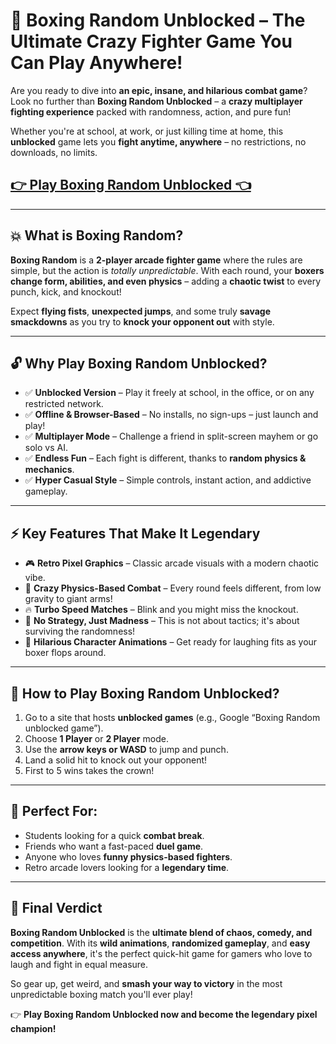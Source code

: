 # 🥊 Boxing Random Unblocked – The Ultimate Crazy Fighter Game You Can Play Anywhere!

Are you ready to dive into **an epic, insane, and hilarious combat game**? Look no further than **Boxing Random Unblocked** – a **crazy multiplayer fighting experience** packed with randomness, action, and pure fun!

Whether you're at school, at work, or just killing time at home, this **unblocked** game lets you **fight anytime, anywhere** – no restrictions, no downloads, no limits.

## <a href="https://izigames.net/boxing-random/">👉 Play Boxing Random Unblocked 👈</a>

---

## 💥 What is Boxing Random?

**Boxing Random** is a **2-player arcade fighter game** where the rules are simple, but the action is *totally unpredictable*. With each round, your **boxers change form, abilities, and even physics** – adding a **chaotic twist** to every punch, kick, and knockout!

Expect **flying fists**, **unexpected jumps**, and some truly **savage smackdowns** as you try to **knock your opponent out** with style.

---

## 🔓 Why Play Boxing Random Unblocked?

- ✅ **Unblocked Version** – Play it freely at school, in the office, or on any restricted network.
- ✅ **Offline & Browser-Based** – No installs, no sign-ups – just launch and play!
- ✅ **Multiplayer Mode** – Challenge a friend in split-screen mayhem or go solo vs AI.
- ✅ **Endless Fun** – Each fight is different, thanks to **random physics & mechanics**.
- ✅ **Hyper Casual Style** – Simple controls, instant action, and addictive gameplay.

---

## ⚡ Key Features That Make It Legendary

- 🎮 **Retro Pixel Graphics** – Classic arcade visuals with a modern chaotic vibe.
- 🥊 **Crazy Physics-Based Combat** – Every round feels different, from low gravity to giant arms!
- 🔥 **Turbo Speed Matches** – Blink and you might miss the knockout.
- 🧠 **No Strategy, Just Madness** – This is not about tactics; it's about surviving the randomness!
- 👻 **Hilarious Character Animations** – Get ready for laughing fits as your boxer flops around.

---

## 🚀 How to Play Boxing Random Unblocked?

1. Go to a site that hosts **unblocked games** (e.g., Google “Boxing Random unblocked game”).
2. Choose **1 Player** or **2 Player** mode.
3. Use the **arrow keys or WASD** to jump and punch.
4. Land a solid hit to knock out your opponent!
5. First to 5 wins takes the crown!

---

## 🎯 Perfect For:

- Students looking for a quick **combat break**.
- Friends who want a fast-paced **duel game**.
- Anyone who loves **funny physics-based fighters**.
- Retro arcade lovers looking for a **legendary time**.

---

## 🔮 Final Verdict

**Boxing Random Unblocked** is the **ultimate blend of chaos, comedy, and competition**. With its **wild animations**, **randomized gameplay**, and **easy access anywhere**, it's the perfect quick-hit game for gamers who love to laugh and fight in equal measure.

So gear up, get weird, and **smash your way to victory** in the most unpredictable boxing match you'll ever play!

👉 **Play Boxing Random Unblocked now and become the legendary pixel champion!**
